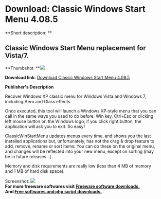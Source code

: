 # Download: Classic Windows Start Menu 4.08.5

**Short description: **

## Classic Windows Start Menu replacement for Vista/7.

  
**Thumbshot: **![](http://www.freewarefiles.com/screenshot/classicwinstrtmnu_md.jpg)   
  
**Download link:** [Download Classic Windows Start Menu 4.08.5](http://freesoftwares.boysofts.com/Classic-Windows-Start-Menu_program_53125.html)  
  

**Publisher's Description**  
  

Recover Windows XP classic menu for Windows Vista and Windows 7, including
Aero and Glass effects.

Once executed, this tool will launch a Windows XP-style menu that you can call
in the same ways you used to do before: Win key, Ctrl+Esc or clicking left
mouse button on the Windows logo; if you click right button, the application
will ask you to exit. So easy!

ClassicWinStartMenu updates menus every time, and shows you the last installed
applications but, unfortunately, has not the drag & drop feature to add,
remove, rename or sort items: You can do these on the original menu, and
changes will be reflected into your new menu, except on sorting (may be in
future releases...).

Memory and disk requirements are really low (less than 4 MB of memory and 1 MB
of hard disk space).

  
  
Screenshot: ![](http://www.freewarefiles.com/screenshot/classicwinstrtmnu.jpg)  
**For more freeware softwares visit [Freeware software downloads.](http://freesoftwares.boysofts.com/)**   
**And [Free softwares and php script downloads.](http://www.boysofts.com/)**

